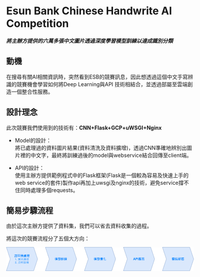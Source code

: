 # Esun Bank Chinese Handwrite AI Competition
***將主辦方提供的六萬多張中文圖片透過深度學習模型訓練以達成識別分類***
## 動機
在搜尋有關AI相關資訊時，突然看到ESB的競賽訊息，因此想透過這個中文手寫辨識的競賽機會學習如何將Deep Learning與API 技術相結合，並透過部屬至雲端創造一個整合性服務。
## 設計理念
此次競賽我們使用到的技術有：**CNN+Flask+GCP+uWSGI+Nginx**

* Model的設計：  
  將已處理過的資料圖片結果(資料清洗及資料擴增)，透過CNN準確地辨別出圖片裡的中文字，最終將訓練過後的model與webservice結合回傳至client端。

* API的設計：  
  使用主辦方提供範例程式中的Flask框架(Flask是一個較為容易及快速上手的web service的套件)製作api再加上uwsgi及nginx的技術，避免service撐不住同時處理多個requests。
  
## 簡易步驟流程
由於這次主辦方提供了資料集，我們可以省去資料收集的過程。

將這次的競賽流程分了五個大方向：  

![image](Flow.png)
